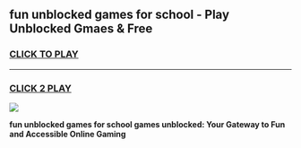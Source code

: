 
## fun unblocked games for school - Play Unblocked Gmaes & Free
<h3>
<a href="https://news.freeplayer.one?title=fun_unblocked_games_for_school&ref=23F">CLICK TO PLAY</a></h3>
<hr>

<h3>
<a href="https://news.freeplayer.one?title=fun_unblocked_games_for_school&ref=23F">CLICK 2 PLAY</a>
  
</h3>

<a href="https://news.freeplayer.one?title=fun_unblocked_games_for_school&ref=23F/"><img src="https://clearcache.store/games.png"></a>


**fun unblocked games for school games unblocked: Your Gateway to Fun and Accessible Online Gaming**

